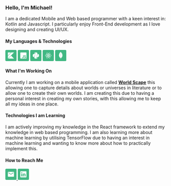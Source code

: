 <h3>Hello, I'm Michael!</h3>
<p>I am a dedicated Mobile and Web based programmer with a keen interest in: Kotlin and Javascript. I particularly enjoy Front-End development as I love designing and creating UI/UX.</p>

<div>
  <h4>My Languages & Technologies</h4>
  <img src="kotlin.png" width="35" height="35" />
  <img src="javascript.png" width="35" height="35" />
  <img src="python.png" width="35" height="35" />
  <img src="react.png" width="35" height="35" />
  <img src="mongodb.png" width="35" height="35" />
</div>

<h4>What I'm Working On</h4>
<p>Currently I am working on a mobile application called <a href="https://github.com/michaelwoodroof/World-Scape"><b>World Scape</b></a> this allowing one to capture details about worlds or universes in literature or to allow one to create their own worlds. I am creating this due to having a personal interest in creating my own stories, with this allowing me to keep all my ideas in one place.</p>

<h4>Technologies I am Learning</h4>
<p>I am actively improving my knowledge in the React framework to extend my knowledge in web based programming. I am also learning more about machine learning by utilising TensorFlow due to having an interest in machine learning and wanting to know more about how to practically implement this.</p>
<h4>How to Reach Me</h4>

<div>
	<a href="mailto:michaelwoodroof@outlook.com?subject=GitHub%20Contact"/>
		<img src="email.png" width="35" height="35" />
	</a>
	<a href="https://www.linkedin.com/in/michaelwoodroof/">
		<img src="linkedin.png" width="35" height="35" />
	<a/>
</div>
